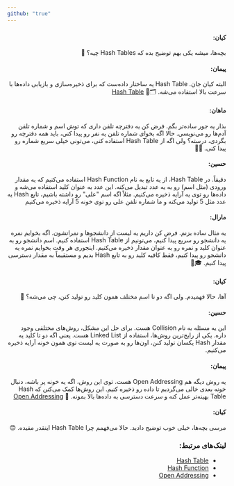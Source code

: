 ```yaml
---
github: "true"
---
```


<div dir="rtl">

### 

#### کیان:

بچه‌ها، میشه یکی بهم توضیح بده که Hash Tables چیه؟ 🤔

#### پیمان:

البته کیان جان. Hash Table یه ساختار داده‌ست که برای ذخیره‌سازی و بازیابی داده‌ها با سرعت بالا استفاده می‌شه. 🗂️🔗 [Hash Table](https://en.wikipedia.org/wiki/Hash_table)

#### ماهان:

بذار یه جور ساده‌تر بگم. فرض کن یه دفترچه تلفن داری که توش اسم و شماره تلفن آدم‌ها رو می‌نویسی. حالا اگه بخوای شماره تلفن یه نفر رو پیدا کنی، باید همه دفترچه رو بگردی، درسته؟ ولی اگه از Hash Table استفاده کنی، می‌تونی خیلی سریع شماره رو پیدا کنی. 📒🔗

#### حسین:

دقیقاً. در Hash Table، از یه تابع به نام Hash Function استفاده می‌کنیم که یه مقدار ورودی (مثل اسم) رو به یه عدد تبدیل می‌کنه. این عدد به عنوان کلید استفاده می‌شه و داده‌ها رو توی یه آرایه ذخیره می‌کنیم. مثلاً اگه اسم "علی" رو داشته باشیم، تابع Hash یه عدد مثل 5 تولید می‌کنه و ما شماره تلفن علی رو توی خونه 5 آرایه ذخیره می‌کنیم

#### مارال:

یه مثال ساده بزنم. فرض کن داریم یه لیست از دانشجوها و نمراتشون. اگه بخوایم نمره یه دانشجو رو سریع پیدا کنیم، می‌تونیم از Hash Table استفاده کنیم. اسم دانشجو رو به عنوان کلید و نمره رو به عنوان مقدار ذخیره می‌کنیم. اینجوری هر وقت بخوایم نمره یه دانشجو رو پیدا کنیم، فقط کافیه کلید رو به تابع Hash بدیم و مستقیماً به مقدار دسترسی پیدا کنیم. 🎓🔗

#### کیان:

آها، حالا فهمیدم. ولی اگه دو تا اسم مختلف همون کلید رو تولید کنن، چی می‌شه؟ 🤨

#### حسین:

این یه مسئله به نام Collision هست. برای حل این مشکل، روش‌های مختلفی وجود داره. یکی از رایج‌ترین روش‌ها، استفاده از Linked List هست. یعنی اگه دو تا کلید یه مقدار Hash یکسان تولید کنن، اون‌ها رو به صورت یه لیست توی همون خونه آرایه ذخیره می‌کنیم. 

#### پیمان:

یه روش دیگه هم Open Addressing هست. توی این روش، اگه یه خونه پر باشه، دنبال خونه بعدی خالی می‌گردیم تا داده رو ذخیره کنیم. این روش‌ها کمک می‌کنن که Hash Table بهینه‌تر عمل کنه و سرعت دسترسی به داده‌ها بالا بمونه. 🔗 [Open Addressing](https://www.geeksforgeeks.org/hashing-set-3-open-addressing/)

#### کیان:

مرسی بچه‌ها، خیلی خوب توضیح دادید. حالا می‌فهمم چرا Hash Table اینقدر مفیده. 😊

### لینک‌های مرتبط:

- [Hash Table](https://en.wikipedia.org/wiki/Hash_table)
- [Hash Function](https://www.geeksforgeeks.org/hashing-data-structure/)
- [Open Addressing](https://www.geeksforgeeks.org/hashing-set-3-open-addressing/)




</div>